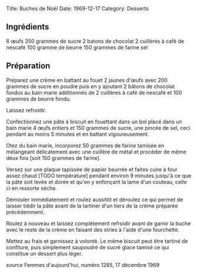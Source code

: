 Title: Buches de Noël
Date: 1969-12-17
Category: Desserts

## Ingrédients

6 œufs
350 grammes de sucre
2 batons de chocolat
2 cuillères à café de nescafé
100 gramme de beurre
150 grammes de farine
sel

## Préparation

Préparez une crème en battant au fouet 2 jaunes d'œufs avec 200 grammes de sucre
en poudre puis en y ajoutant 2 bâtons de chocolat fondus au bain marie
additionnés de 2 cuillères à café de nescafé et 100 grammes de beurre fondu.

Laissez refroidir.

Confectionnez une pâte à biscuit en fouettant dans un bol placé dans un bain
marie 4 œufs entiers et 150 grammes de sucre, une pincée de sel, ceci pendant au
moins 5 minutes et en battant vigoureusement.

Otez du bain marie, incorporez 50 grammes de farine tamisée en mélangeant
délicatement avec une cuillère de métal et procéder de même deux fois [soit 150
grammes de farine].

Versez sur une plaque tapissée de papier beurrée et faites cuire à four assez
chaud [TODO température] pendant environ 9 minutes jusqu'à ce que la pâte soit
levée et dorée et qu'en y enfonçant la lame d'un couteau, celle ci en ressorte
sèche.

Démouler immédiatement et roulez aussitôt et déroulez ce qui permet de laisser
tiédir la pâte avant de la tartiner d'un tiers de la crème préparée
précédemment.

Roulez à nouveau et laissez complètement refroidir avant de garnir la buche avec
le reste de la crème en faisant des stries à l'aide d'une fourchette.

Mettez au frais et garnissez à volonté. Le même biscuit peut être tartiné de
confiture, puis simplement saupoudré de sucré glace tamisé ce qui constitue un dessert
plus léger.

*source* Femmes d'aujourd'hui, numéro 1285, 17 décembre 1969
